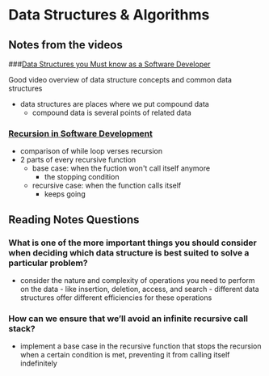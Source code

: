 # Data Structures & Algorithms

## Notes from the videos

###[Data Structures you Must know as a Software Developer](https://www.youtube.com/watch?v=sVxBVvlnJsM)

Good video overview of data structure concepts and common data structures

- data structures are places where we put compound data
  - compound data is several points of related data

### [Recursion in Software Development](https://www.youtube.com/watch?v=vPEJSJMg4jY)

- comparison of while loop verses recursion
- 2 parts of every recursive function
  - base case: when the fuction won't call itself anymore
    - the stopping condition
  - recursive case: when the function calls itself
    - keeps going


###

## Reading Notes Questions

### What is one of the more important things you should consider when deciding which data structure is best suited to solve a particular problem?

- consider the nature and complexity of operations you need to perform on the data - like insertion, deletion, access, and search - different data structures offer different efficiencies for these operations

### How can we ensure that we’ll avoid an infinite recursive call stack?

- implement a base case in the recursive function that stops the recursion when a certain condition is met, preventing it from calling itself indefinitely
